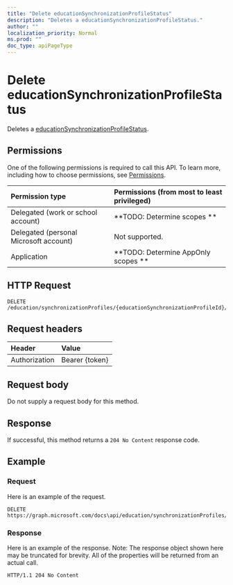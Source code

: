 ```yaml
---
title: "Delete educationSynchronizationProfileStatus"
description: "Deletes a educationSynchronizationProfileStatus."
author: ""
localization_priority: Normal
ms.prod: ""
doc_type: apiPageType
---
```


# Delete educationSynchronizationProfileStatus

Deletes a [educationSynchronizationProfileStatus](../resources/educationsynchronizationprofilestatus.md).

## Permissions
One of the following permissions is required to call this API. To learn more, including how to choose permissions, see [Permissions](/concepts/permissions-reference.md).

|Permission type|Permissions (from most to least privileged)|
|:---|:---|
|Delegated (work or school account)|**TODO: Determine scopes **|
|Delegated (personal Microsoft account)|Not supported.|
|Application|**TODO: Determine AppOnly scopes **|

## HTTP Request
<!-- {
  "blockType": "ignored"
}
-->
``` http
DELETE /education/synchronizationProfiles/{educationSynchronizationProfileId}/profileStatus
```

## Request headers
|Header|Value|
|:---|:---|
|Authorization|Bearer {token}|

## Request body
Do not supply a request body for this method.

## Response
If successful, this method returns a `204 No Content` response code.

## Example

### Request
Here is an example of the request.
<!-- {
  "blockType": "request",
  "name": "delete_educationsynchronizationprofilestatus"
}
-->
``` http
DELETE https://graph.microsoft.com/docs\api/education/synchronizationProfiles/{educationSynchronizationProfileId}/profileStatus
```

### Response
Here is an example of the response. Note: The response object shown here may be truncated for brevity. All of the properties will be returned from an actual call.
<!-- {
  "blockType": "response",
  "truncated": true
}
-->
``` http
HTTP/1.1 204 No Content
```

